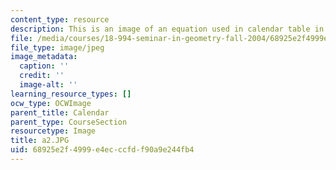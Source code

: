 ```yaml
---
content_type: resource
description: This is an image of an equation used in calendar table in 13th row.
file: /media/courses/18-994-seminar-in-geometry-fall-2004/68925e2f4999e4ecccfdf90a9e244fb4_a2.JPG
file_type: image/jpeg
image_metadata:
  caption: ''
  credit: ''
  image-alt: ''
learning_resource_types: []
ocw_type: OCWImage
parent_title: Calendar
parent_type: CourseSection
resourcetype: Image
title: a2.JPG
uid: 68925e2f-4999-e4ec-ccfd-f90a9e244fb4
---
```

